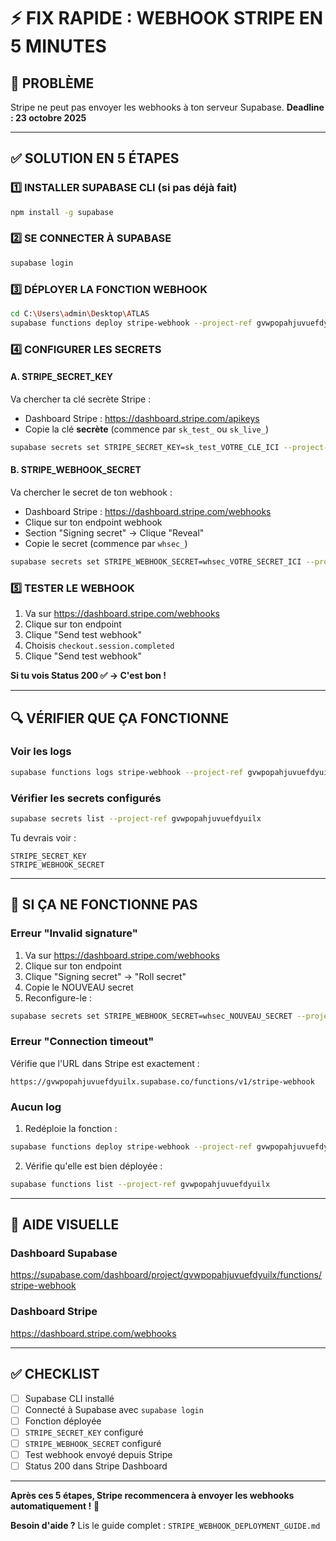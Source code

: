 # ⚡ FIX RAPIDE : WEBHOOK STRIPE EN 5 MINUTES

## 🚨 PROBLÈME
Stripe ne peut pas envoyer les webhooks à ton serveur Supabase.
**Deadline : 23 octobre 2025**

---

## ✅ SOLUTION EN 5 ÉTAPES

### 1️⃣ INSTALLER SUPABASE CLI (si pas déjà fait)

```bash
npm install -g supabase
```

### 2️⃣ SE CONNECTER À SUPABASE

```bash
supabase login
```

### 3️⃣ DÉPLOYER LA FONCTION WEBHOOK

```bash
cd C:\Users\admin\Desktop\ATLAS
supabase functions deploy stripe-webhook --project-ref gvwpopahjuvuefdyuilx
```

### 4️⃣ CONFIGURER LES SECRETS

#### A. STRIPE_SECRET_KEY

Va chercher ta clé secrète Stripe :
- Dashboard Stripe : https://dashboard.stripe.com/apikeys
- Copie la clé **secrète** (commence par `sk_test_` ou `sk_live_`)

```bash
supabase secrets set STRIPE_SECRET_KEY=sk_test_VOTRE_CLE_ICI --project-ref gvwpopahjuvuefdyuilx
```

#### B. STRIPE_WEBHOOK_SECRET

Va chercher le secret de ton webhook :
- Dashboard Stripe : https://dashboard.stripe.com/webhooks
- Clique sur ton endpoint webhook
- Section "Signing secret" → Clique "Reveal"
- Copie le secret (commence par `whsec_`)

```bash
supabase secrets set STRIPE_WEBHOOK_SECRET=whsec_VOTRE_SECRET_ICI --project-ref gvwpopahjuvuefdyuilx
```

### 5️⃣ TESTER LE WEBHOOK

1. Va sur https://dashboard.stripe.com/webhooks
2. Clique sur ton endpoint
3. Clique "Send test webhook"
4. Choisis `checkout.session.completed`
5. Clique "Send test webhook"

**Si tu vois Status 200 ✅ → C'est bon !**

---

## 🔍 VÉRIFIER QUE ÇA FONCTIONNE

### Voir les logs

```bash
supabase functions logs stripe-webhook --project-ref gvwpopahjuvuefdyuilx
```

### Vérifier les secrets configurés

```bash
supabase secrets list --project-ref gvwpopahjuvuefdyuilx
```

Tu devrais voir :
```
STRIPE_SECRET_KEY
STRIPE_WEBHOOK_SECRET
```

---

## 🐛 SI ÇA NE FONCTIONNE PAS

### Erreur "Invalid signature"

1. Va sur https://dashboard.stripe.com/webhooks
2. Clique sur ton endpoint
3. Clique "Signing secret" → "Roll secret"
4. Copie le NOUVEAU secret
5. Reconfigure-le :

```bash
supabase secrets set STRIPE_WEBHOOK_SECRET=whsec_NOUVEAU_SECRET --project-ref gvwpopahjuvuefdyuilx
```

### Erreur "Connection timeout"

Vérifie que l'URL dans Stripe est exactement :
```
https://gvwpopahjuvuefdyuilx.supabase.co/functions/v1/stripe-webhook
```

### Aucun log

1. Redéploie la fonction :
```bash
supabase functions deploy stripe-webhook --project-ref gvwpopahjuvuefdyuilx
```

2. Vérifie qu'elle est bien déployée :
```bash
supabase functions list --project-ref gvwpopahjuvuefdyuilx
```

---

## 📱 AIDE VISUELLE

### Dashboard Supabase
https://supabase.com/dashboard/project/gvwpopahjuvuefdyuilx/functions/stripe-webhook

### Dashboard Stripe
https://dashboard.stripe.com/webhooks

---

## ✅ CHECKLIST

- [ ] Supabase CLI installé
- [ ] Connecté à Supabase avec `supabase login`
- [ ] Fonction déployée
- [ ] `STRIPE_SECRET_KEY` configuré
- [ ] `STRIPE_WEBHOOK_SECRET` configuré
- [ ] Test webhook envoyé depuis Stripe
- [ ] Status 200 dans Stripe Dashboard

---

**Après ces 5 étapes, Stripe recommencera à envoyer les webhooks automatiquement !** 🎉

**Besoin d'aide ?** Lis le guide complet : `STRIPE_WEBHOOK_DEPLOYMENT_GUIDE.md`

